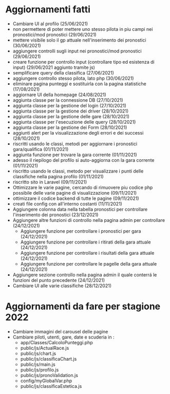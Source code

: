 # Aggiornamenti fatti

- Cambiare UI al profilo (25/06/2021)
- non permettere di poter mettere uno stesso pilota in piu campi nei pronostici/mod pronostici (29/06/2021)
- mettere visibile solo il gp attuale nell'inserimento dei pronostici (30/06/2021)
- aggiungere controlli sugli input nei pronostici/mod pronostici (29/06/2021)
- creare funzione per controllo input (controllare tipo ed esistenza di input) (29/06/2021 aggiunto tramite js)
- semplificare query della classifica (27/06/2021)
- aggiungere controllo stesso pilota, lato php (30/06/2021)
- eliminare pagina punteggi e sostituirla con la pagina statistiche (17/08/2021)
- aggiornare UI della homepage (24/08/2021)
- aggiunta classe per la connessione DB (27/10/2021)
- aggiunta classe per la gestione del login (27/10/2021)
- aggiunta classe per la gestione dei driver (28/10/2021)
- aggiunta classe per la gestione delle gare (28/10/2021)
- aggiunta classe per l'esecuzione delle query (28/10/2021)
- aggiunta classe per la gestione dei Form (28/10/2021)
- aggiunti alert per la visualizzazione degli errori e dei successi (28/10/2021)
- riscritti usando le classi, metodi per aggiornare i pronostici gara/qualifica (01/11/2021)
- aggiunta funzione per trovare la gara corrente (01/11/2021)
- adesso il riepilogo del profilo si auto-aggiorna con la gara corrente (01/11/2021)
- riscritto usando le classi, metodo per visualizzare i punti delle classifiche nella pagina profilo (01/11/2021)
- riscritto sito in Laravel (09/11/2021)
- Ottimizzare le varie pagine, cercando di rimuovere piu codice php possibile delle varie pagine di visualizzazione (09/11/2021)
- ottimizzare il codice backend di tutte le pagine (09/11/2021)
- creati file config con all'interno costanti (11/11/2021)
- Aggiungere colonna data nella tabella pronostici per controllare l'inserimento dei pronostici (23/12/2021)
- Aggiungere altre funzioni di controllo nella pagina admin per controllare (24/12/2021)
    - Aggiungere funzione per controllare i pronostici per gara (24/12/2021)
    - Aggiungere funzione per controllare i ritirati della gara attuale (24/12/2021)
    - Aggiungere funzione per controllare i risultati della gara attuale (24/12/2021)
    - Aggiungere funzione per controllare le pagelle della gara attuale (24/12/2021)
- Aggiungere sezione controllo nella pagina admin il quale conterrá le funzioni del punto precedente (24/12/2021)
- Cambiare UI alle varie classifiche (28/12/2021)

# Aggiornamenti da fare per stagione 2022
- Cambiare immagini del carousel delle pagine
- Cambiare piloti, utenti, gare, date e scuderia in :
    - app/Classes/CalcoloPunteggi.php 
    - public/js/ActualRace.js
    - public/js/chart.js
    - public/js/classificaChart.js
    - public/js/main.js
    - public/js/profilo.js
    - public/js/pronoValidation.js
    - config/myGlobalVar.php
    - public/js/classificaEstetica.js
